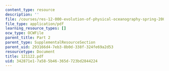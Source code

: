 ```yaml
---
content_type: resource
description: ''
file: /courses/res-12-000-evolution-of-physical-oceanography-spring-2007/342871e17a585b46365d723bd2844224_121122.pdf
file_type: application/pdf
learning_resource_types: []
ocw_type: OCWFile
parent_title: Part 2
parent_type: SupplementalResourceSection
parent_uid: 293166d4-7eb3-8b0d-338f-324fe69a2d53
resourcetype: Document
title: 121122.pdf
uid: 342871e1-7a58-5b46-365d-723bd2844224
---
```

